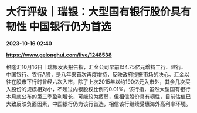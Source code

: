 # 大行评级｜瑞银：大型国有银行股价具有韧性 中国银行仍为首选

**2023-10-16 02:40**

**https://www.gelonghui.com/live/1248538**

格隆汇10月16日｜瑞银发表报告指，汇金公司早前以4.75亿元增持工行、建行、中国银行、农行A股，是八年来首次再度增持，反映政府提振市场的决心。汇金以往在股市下行时曾经六次入市，除了上次2015年以约190亿元入市外，其余几次买入股份的规模相对小，不超过内银股权比例的0.01%。该行指，虽然大型国有银行本月底公布的第三季盈利增长，可能较为疲弱，但相信股价具有韧性，目前估值已大致反映负面因素，中国银行仍为该行首选，相信该行继续受惠海外高利率环境。